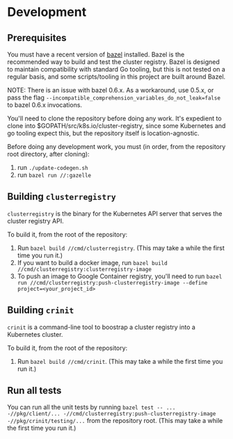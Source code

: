 # Development

## Prerequisites

You must have a recent version of [bazel](https://bazel.io) installed. Bazel is
the recommended way to build and test the cluster registry. Bazel is designed to
maintain compatibility with standard Go tooling, but this is not tested on a
regular basis, and some scripts/tooling in this project are built around Bazel.

NOTE: There is an issue with bazel 0.6.x. As a workaround, use 0.5.x, or pass
the flag `--incompatible_comprehension_variables_do_not_leak=false` to bazel
0.6.x invocations.

You'll need to clone the repository before doing any work. It's expedient to
clone into $GOPATH/src/k8s.io/cluster-registry, since some Kubernetes and go
tooling expect this, but the repository itself is location-agnostic.

Before doing any development work, you must (in order, from the repository root
directory, after cloning):

1.  run `./update-codegen.sh`
1.  run `bazel run //:gazelle`

## Building `clusterregistry`

`clusterregistry` is the binary for the Kubernetes API server that serves the
cluster registry API.

To build it, from the root of the repository:

1.  Run `bazel build //cmd/clusterregistry`. (This may take a while the first
    time you run it.)
1.  If you want to build a docker image, run
    `bazel build //cmd/clusterregistry:clusterregistry-image`
1.  To push an image to Google Container registry, you'll need to run
    `bazel run //cmd/clusterregistry:push-clusterregistry-image --define project=<your_project_id>`

## Building `crinit`

`crinit` is a command-line tool to boostrap a cluster registry into a Kubernetes
cluster.

To build it, from the root of the repository:

1.  Run `bazel build //cmd/crinit`. (This may take a while the first time you
    run it.)


## Run all tests

You can run all the unit tests by running
`bazel test -- ... -//pkg/client/... -//cmd/clusterregistry:push-clusterregistry-image -//pkg/crinit/testing/...`
from the repository root. (This may take a while the first time you run it.)

